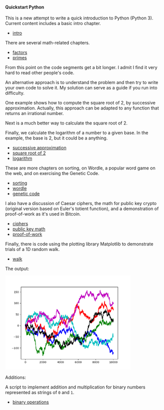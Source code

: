 #### Quickstart Python

This is a new attempt to write a quick introduction to Python (Python 3).  Current content includes a basic intro chapter.

- [intro](chapters/intro.md)

There are several math-related chapters.

- [factors](chapters/factors.md)
- [primes](chapters/primes.md)

From this point on the code segments get a bit longer.  I admit I find it very hard to read other people's code.  

An alternative approach is to understand the problem and then try to write your own code to solve it.  My solution can serve as a guide if you run into difficulty.

One example shows how to compute the square root of 2, by successive approximation.  Actually, this approach can be adapted to any function that returns an irrational number.

Next is a much better way to calculate the square root of 2.

Finally, we calculate the logarithm of a number to a given base.  In the example, the base is 2, but it could be a anything.

- [successive approximation](chapters/sqrt.md)
- [square root of 2](sqrt2.md)
- [logarithm](chapters/log.md)

These are more chapters on sorting, on Wordle, a popular word game on the web, and on exercising the Genetic Code.

- [sorting](chapters/sorting.md)
- [wordle](chapters/wordle.md)
- [genetic code](chapters/gc.md)

I also have a discussion of Caesar ciphers, the math for public key crypto (original version based on Euler's totient function), and a demonstration of proof-of-work as it's used in Bitcoin.

- [ciphers](chapters/caesar.md)
- [public key math](chapters/math.md)
- [proof-of-work](chapters/proof.md)

Finally, there is code using the plotting library Matplotlib to demonstrate trials of a 1D random walk. 

- [walk](code/walk.py)

The output:

<img src="figs/walk.png" style="width: 400px;" />

Additions:

A script to implement addition and multiplication for binary numbers represented as strings of `0` and `1`.

- [binary operations](code/binops.py)